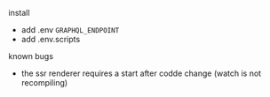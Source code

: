 install
- add .env `GRAPHQL_ENDPOINT`
- add .env.scripts

known bugs
- the ssr renderer requires a start after codde change (watch is not recompiling)
